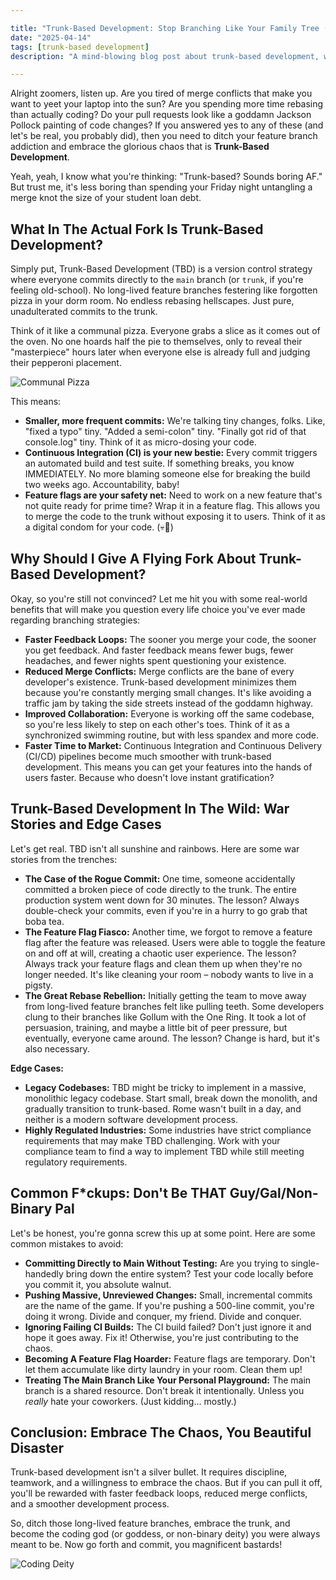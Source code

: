 ```yaml
---

title: "Trunk-Based Development: Stop Branching Like Your Family Tree (Unless You *Like* Drama)"
date: "2025-04-14"
tags: [trunk-based development]
description: "A mind-blowing blog post about trunk-based development, written for chaotic Gen Z engineers. Prepare for existential dread and code commits."

---
```


Alright zoomers, listen up. Are you tired of merge conflicts that make you want to yeet your laptop into the sun? Are you spending more time rebasing than actually coding? Do your pull requests look like a goddamn Jackson Pollock painting of code changes? If you answered yes to any of these (and let's be real, you probably did), then you need to ditch your feature branch addiction and embrace the glorious chaos that is **Trunk-Based Development**.

Yeah, yeah, I know what you're thinking: "Trunk-based? Sounds boring AF." But trust me, it's less boring than spending your Friday night untangling a merge knot the size of your student loan debt.

## What In The Actual Fork Is Trunk-Based Development?

Simply put, Trunk-Based Development (TBD) is a version control strategy where everyone commits directly to the `main` branch (or `trunk`, if you're feeling old-school). No long-lived feature branches festering like forgotten pizza in your dorm room. No endless rebasing hellscapes. Just pure, unadulterated commits to the trunk.

Think of it like a communal pizza. Everyone grabs a slice as it comes out of the oven. No one hoards half the pie to themselves, only to reveal their "masterpiece" hours later when everyone else is already full and judging their pepperoni placement.

![Communal Pizza](https://i.imgflip.com/5f60z0.jpg)

This means:

*   **Smaller, more frequent commits:** We're talking tiny changes, folks. Like, "fixed a typo" tiny. "Added a semi-colon" tiny. "Finally got rid of that console.log" tiny. Think of it as micro-dosing your code.
*   **Continuous Integration (CI) is your new bestie:** Every commit triggers an automated build and test suite. If something breaks, you know IMMEDIATELY. No more blaming someone else for breaking the build two weeks ago. Accountability, baby!
*   **Feature flags are your safety net:** Need to work on a new feature that's not quite ready for prime time? Wrap it in a feature flag. This allows you to merge the code to the trunk without exposing it to users. Think of it as a digital condom for your code. (💀🙏)

## Why Should I Give A Flying Fork About Trunk-Based Development?

Okay, so you're still not convinced? Let me hit you with some real-world benefits that will make you question every life choice you've ever made regarding branching strategies:

*   **Faster Feedback Loops:** The sooner you merge your code, the sooner you get feedback. And faster feedback means fewer bugs, fewer headaches, and fewer nights spent questioning your existence.
*   **Reduced Merge Conflicts:** Merge conflicts are the bane of every developer's existence. Trunk-based development minimizes them because you're constantly merging small changes. It's like avoiding a traffic jam by taking the side streets instead of the goddamn highway.
*   **Improved Collaboration:** Everyone is working off the same codebase, so you're less likely to step on each other's toes. Think of it as a synchronized swimming routine, but with less spandex and more code.
*   **Faster Time to Market:** Continuous Integration and Continuous Delivery (CI/CD) pipelines become much smoother with trunk-based development. This means you can get your features into the hands of users faster. Because who doesn't love instant gratification?

## Trunk-Based Development In The Wild: War Stories and Edge Cases

Let's get real. TBD isn't all sunshine and rainbows. Here are some war stories from the trenches:

*   **The Case of the Rogue Commit:** One time, someone accidentally committed a broken piece of code directly to the trunk. The entire production system went down for 30 minutes. The lesson? Always double-check your commits, even if you're in a hurry to go grab that boba tea.
*   **The Feature Flag Fiasco:** Another time, we forgot to remove a feature flag after the feature was released. Users were able to toggle the feature on and off at will, creating a chaotic user experience. The lesson? Always track your feature flags and clean them up when they're no longer needed. It's like cleaning your room – nobody wants to live in a pigsty.
*   **The Great Rebase Rebellion:** Initially getting the team to move away from long-lived feature branches felt like pulling teeth. Some developers clung to their branches like Gollum with the One Ring. It took a lot of persuasion, training, and maybe a little bit of peer pressure, but eventually, everyone came around. The lesson? Change is hard, but it's also necessary.

**Edge Cases:**

*   **Legacy Codebases:** TBD might be tricky to implement in a massive, monolithic legacy codebase. Start small, break down the monolith, and gradually transition to trunk-based. Rome wasn't built in a day, and neither is a modern software development process.
*   **Highly Regulated Industries:** Some industries have strict compliance requirements that may make TBD challenging. Work with your compliance team to find a way to implement TBD while still meeting regulatory requirements.

## Common F\*ckups: Don't Be THAT Guy/Gal/Non-Binary Pal

Let's be honest, you're gonna screw this up at some point. Here are some common mistakes to avoid:

*   **Committing Directly to Main Without Testing:** Are you trying to single-handedly bring down the entire system? Test your code locally before you commit it, you absolute walnut.
*   **Pushing Massive, Unreviewed Changes:** Small, incremental commits are the name of the game. If you're pushing a 500-line commit, you're doing it wrong. Divide and conquer, my friend. Divide and conquer.
*   **Ignoring Failing CI Builds:** The CI build failed? Don't just ignore it and hope it goes away. Fix it! Otherwise, you're just contributing to the chaos.
*   **Becoming A Feature Flag Hoarder:** Feature flags are temporary. Don't let them accumulate like dirty laundry in your room. Clean them up!
*   **Treating The Main Branch Like Your Personal Playground:** The main branch is a shared resource. Don't break it intentionally. Unless you *really* hate your coworkers. (Just kidding… mostly.)

## Conclusion: Embrace The Chaos, You Beautiful Disaster

Trunk-based development isn't a silver bullet. It requires discipline, teamwork, and a willingness to embrace the chaos. But if you can pull it off, you'll be rewarded with faster feedback loops, reduced merge conflicts, and a smoother development process.

So, ditch those long-lived feature branches, embrace the trunk, and become the coding god (or goddess, or non-binary deity) you were always meant to be. Now go forth and commit, you magnificent bastards!

![Coding Deity](https://i.kym-cdn.com/photos/images/original/001/853/493/a6a.jpg)
